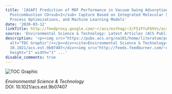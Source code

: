 ```yaml
---
title: '[ASAP] Prediction of MOF Performance in Vacuum Swing Adsorption Systems for
  Postcombustion CO<sub>2</sub> Capture Based on Integrated Molecular Simulations,
  Process Optimizations, and Machine Learning Models'
date: '2020-03-12'
linkTitle: http://feedproxy.google.com/~r/acs/esthag/~3/F51FYuF6hVs/acs.est.9b07407
source: 'Environmental Science & Technology: Latest Articles (ACS Publications)'
description: '<p><img src="https://pubs.acs.org/na101/home/literatum/publisher/achs/journals/content/esthag/0/esthag.ahead-of-print/acs.est.9b07407/20200312/images/medium/es9b07407_0002.gif"
  alt="TOC Graphic"/></p><div><cite>Environmental Science & Technology</cite></div><div>DOI:
  10.1021/acs.est.9b07407</div><img src="http://feeds.feedburner.com/~r/acs/esthag/~4/F51FYuF6hVs"
  height="1" width="1" ...'
disable_comments: true
---
```

<p><img src="https://pubs.acs.org/na101/home/literatum/publisher/achs/journals/content/esthag/0/esthag.ahead-of-print/acs.est.9b07407/20200312/images/medium/es9b07407_0002.gif" alt="TOC Graphic"/></p><div><cite>Environmental Science & Technology</cite></div><div>DOI: 10.1021/acs.est.9b07407</div><img src="http://feeds.feedburner.com/~r/acs/esthag/~4/F51FYuF6hVs" height="1" width="1" ...